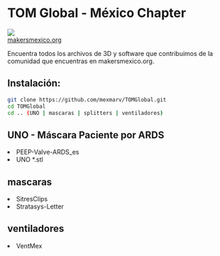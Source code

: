 # TOM Global - México Chapter
<img src="https://makersmexico.org/foro/tomlogo.png"></br>
<a target="TOM" href="www.makersmexico.org">makersmexico.org</a>

Encuentra todos los archivos de 3D y software que contribuimos de la comunidad que encuentras en makersmexico.org.

## Instalación:
```bash
git clone https://github.com/mexmarv/TOMGlobal.git
cd TOMGlobal
cd .. (UNO | mascaras | splitters | ventiladores)
```
## UNO - Máscara Paciente por ARDS
<li>PEEP-Valve-ARDS_es</li>
<li>UNO *.stl</li>

## mascaras
<li>SitresClips</li>
<li>Stratasys-Letter</li>

## ventiladores
<li>VentMex</li>
